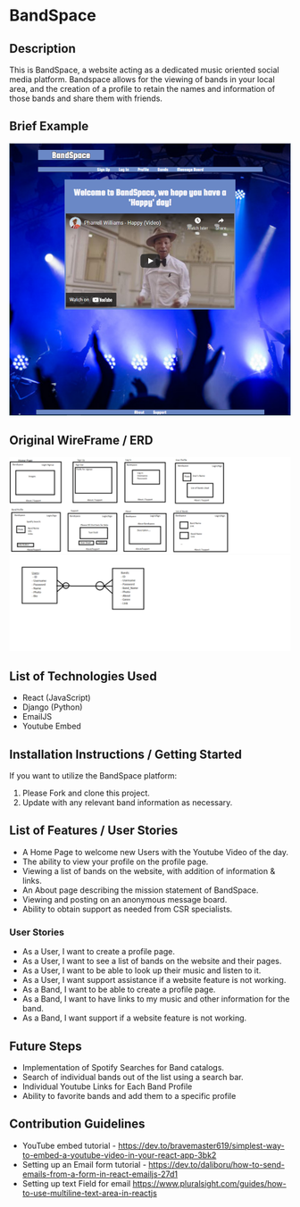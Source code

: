 # BandSpace
## Description
This is BandSpace, a website acting as a dedicated music oriented social media platform. Bandspace allows for the viewing of bands in your local area, and the creation of a profile to retain the names and information of those bands and share them with friends.
## Brief Example
![Screenshot of Home Page](src\images\screenshot.PNG)
## Original WireFrame / ERD
![WireFrame](src\images\WireFrame.png)
![ERD Image](src\images\ERD.png)
## List of Technologies Used
* React (JavaScript)
* Django (Python)
* EmailJS
* Youtube Embed
## Installation Instructions / Getting Started
If you want to utilize the BandSpace platform:
1. Please Fork and clone this project.
2. Update with any relevant band information as necessary.
## List of Features / User Stories
* A Home Page to welcome new Users with the Youtube Video of the day.
* The ability to view your profile on the profile page.
* Viewing a list of bands on the website, with addition of information & links.
* An About page describing the mission statement of BandSpace.
* Viewing and posting on an anonymous message board.
* Ability to obtain support as needed from CSR specialists.
### User Stories
* As a User, I want to create a profile page.
* As a User, I want to see a list of bands on the website and their pages.
* As a User, I want to be able to look up their music and listen to it.
* As a User, I want support assistance if a website feature is not working.
* As a Band, I want to be able to create a profile page.
* As a Band, I want to have links to my music and other information for the band.
* As a Band, I want support if a website feature is not working. 
## Future Steps
* Implementation of Spotify Searches for Band catalogs.
* Search of individual bands out of the list using a search bar.
* Individual Youtube Links for Each Band Profile
* Ability to favorite bands and add them to a specific profile
## Contribution Guidelines
* YouTube embed tutorial - https://dev.to/bravemaster619/simplest-way-to-embed-a-youtube-video-in-your-react-app-3bk2
* Setting up an Email form tutorial - https://dev.to/daliboru/how-to-send-emails-from-a-form-in-react-emailjs-27d1
* Setting up text Field for email https://www.pluralsight.com/guides/how-to-use-multiline-text-area-in-reactjs 